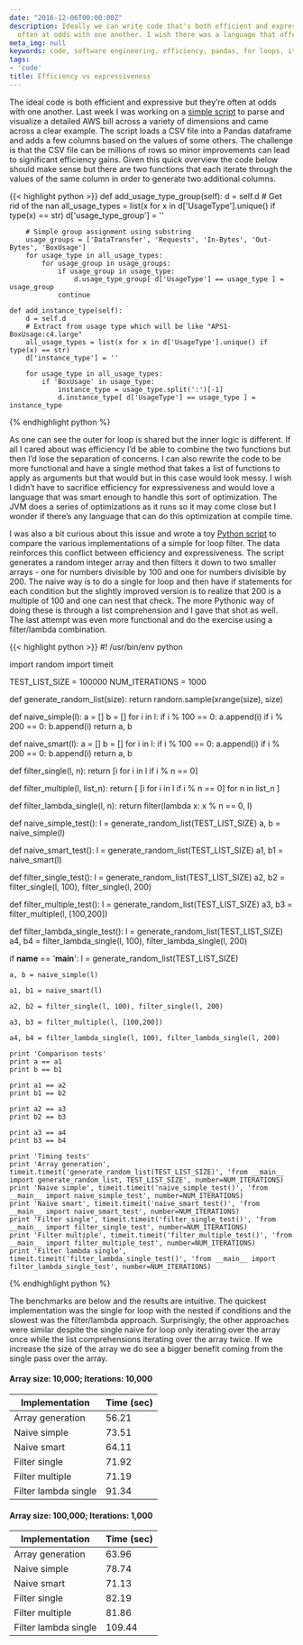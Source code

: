 ```yaml
---
date: "2016-12-06T00:00:00Z"
description: Ideally we can write code that's both efficient and expressive but they're
  often at odds with one another. I wish there was a language that offered both.
meta_img: null
keywords: code, software engineering, efficiency, pandas, for loops, iteration, expressiveness
tags:
- 'code'
title: Efficiency vs expressiveness
---
```


The ideal code is both efficient and expressive but they’re often at odds with one another. Last week I was working on a [simple script](https://github.com/dangoldin/aws-billing-details-analysis/blob/master/analyze_aws_details.py) to parse and visualize a detailed AWS bill across a variety of dimensions and came across a clear example. The script loads a CSV file into a Pandas dataframe and adds a few columns based on the values of some others. The challenge is that the CSV file can be millions of rows so minor improvements can lead to significant efficiency gains. Given this quick overview the code below should make sense but there are two functions that each iterate through the values of the same column in order to generate two additional columns.

{{< highlight python >}}
    def add_usage_type_group(self):
        d = self.d
        # Get rid of the nan
        all_usage_types = list(x for x in d['UsageType'].unique() if type(x) == str)
        d['usage_type_group'] = ''

        # Simple group assignment using substring
        usage_groups = ['DataTransfer', 'Requests', 'In-Bytes', 'Out-Bytes', 'BoxUsage']
        for usage_type in all_usage_types:
            for usage_group in usage_groups:
                if usage_group in usage_type:
                    d.usage_type_group[ d['UsageType'] == usage_type ] = usage_group
                continue

    def add_instance_type(self):
        d = self.d
        # Extract from usage type which will be like "APS1-BoxUsage:c4.large"
        all_usage_types = list(x for x in d['UsageType'].unique() if type(x) == str)
        d['instance_type'] = ''

        for usage_type in all_usage_types:
            if 'BoxUsage' in usage_type:
                instance_type = usage_type.split(':')[-1]
                d.instance_type[ d['UsageType'] == usage_type ] = instance_type
{% endhighlight python %}

As one can see the outer for loop is shared but the inner logic is different. If all I cared about was efficiency I’d be able to combine the two functions but then I’d lose the separation of concerns. I can also rewrite the code to be more functional and have a single method that takes a list of functions to apply as arguments but that would but in this case would look messy. I wish I didn’t have to sacrifice efficiency for expressiveness and would love a language that was smart enough to handle this sort of optimization. The JVM does a series of optimizations as it runs so it may come close but I wonder if there’s any language that can do this optimization at compile time.

I was also a bit curious about this issue and wrote a toy [Python script](https://github.com/dangoldin/code-samples/blob/master/iteration_filter_testing.py) to compare the various implementations of a simple for loop filter. The data reinforces this conflict between efficiency and expressiveness. The script generates a random integer array and then filters it down to two smaller arrays - one for numbers divisible by 100 and one for numbers divisible by 200. The naive way is to do a single for loop and then have if statements for each condition but the slightly improved version is to realize that 200 is a multiple of 100 and one can nest that check. The more Pythonic way of doing these is through a list comprehension and I gave that shot as well. The last attempt was even more functional and do the exercise using a filter/lambda combination.

{{< highlight python >}}
#! /usr/bin/env python

import random
import timeit

TEST_LIST_SIZE = 100000
NUM_ITERATIONS = 1000

def generate_random_list(size):
    return random.sample(xrange(size), size)

def naive_simple(l):
    a = []
    b = []
    for i in l:
        if i % 100 == 0:
            a.append(i)
        if i % 200 == 0:
            b.append(i)
    return a, b

def naive_smart(l):
    a = []
    b = []
    for i in l:
        if i % 100 == 0:
            a.append(i)
            if i % 200 == 0:
                b.append(i)
    return a, b

def filter_single(l, n):
    return [i for i in l if i % n == 0]

def filter_multiple(l, list_n):
    return [
        [i for i in l if i % n == 0] for n in list_n
    ]

def filter_lambda_single(l, n):
    return filter(lambda x: x % n == 0, l)

def naive_simple_test():
    l = generate_random_list(TEST_LIST_SIZE)
    a, b = naive_simple(l)

def naive_smart_test():
    l = generate_random_list(TEST_LIST_SIZE)
    a1, b1 = naive_smart(l)

def filter_single_test():
    l = generate_random_list(TEST_LIST_SIZE)
    a2, b2 = filter_single(l, 100), filter_single(l, 200)

def filter_multiple_test():
    l = generate_random_list(TEST_LIST_SIZE)
    a3, b3 = filter_multiple(l, [100,200])

def filter_lambda_single_test():
    l = generate_random_list(TEST_LIST_SIZE)
    a4, b4 = filter_lambda_single(l, 100), filter_lambda_single(l, 200)

if __name__ == '__main__':
    l = generate_random_list(TEST_LIST_SIZE)

    a, b = naive_simple(l)

    a1, b1 = naive_smart(l)

    a2, b2 = filter_single(l, 100), filter_single(l, 200)

    a3, b3 = filter_multiple(l, [100,200])

    a4, b4 = filter_lambda_single(l, 100), filter_lambda_single(l, 200)

    print 'Comparison tests'
    print a == a1
    print b == b1

    print a1 == a2
    print b1 == b2

    print a2 == a3
    print b2 == b3

    print a3 == a4
    print b3 == b4

    print 'Timing tests'
    print 'Array generation', timeit.timeit('generate_random_list(TEST_LIST_SIZE)', 'from __main__ import generate_random_list, TEST_LIST_SIZE', number=NUM_ITERATIONS)
    print 'Naive simple', timeit.timeit('naive_simple_test()', 'from __main__ import naive_simple_test', number=NUM_ITERATIONS)
    print 'Naive smart', timeit.timeit('naive_smart_test()', 'from __main__ import naive_smart_test', number=NUM_ITERATIONS)
    print 'Filter single', timeit.timeit('filter_single_test()', 'from __main__ import filter_single_test', number=NUM_ITERATIONS)
    print 'Filter multiple', timeit.timeit('filter_multiple_test()', 'from __main__ import filter_multiple_test', number=NUM_ITERATIONS)
    print 'Filter lambda single', timeit.timeit('filter_lambda_single_test()', 'from __main__ import filter_lambda_single_test', number=NUM_ITERATIONS)
{% endhighlight python %}

The benchmarks are below and the results are intuitive. The quickest implementation was the single for loop with the nested if conditions and the slowest was the filter/lambda approach. Surprisingly, the other approaches were similar despite the single naive for loop only iterating over the array once while the list comprehensions iterating over the array twice. If we increase the size of the array we do see a bigger benefit coming from the single pass over the array.

#### Array size: 10,000; Iterations: 10,000

|Implementation|Time (sec)|
|---|---|
|Array generation | 56.21|
|Naive simple | 73.51|
|Naive smart | 64.11|
|Filter single | 71.92|
|Filter multiple | 71.19|
|Filter lambda single | 91.34|


#### Array size: 100,000; Iterations: 1,000

|Implementation|Time (sec)|
|---|---|
|Array generation | 63.96|
|Naive simple | 78.74|
|Naive smart | 71.13|
|Filter single | 82.19|
|Filter multiple | 81.86|
|Filter lambda single | 109.44|
